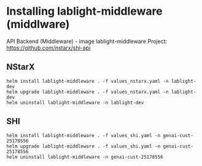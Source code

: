 # Installing lablight-middleware (middlware)

API Backend (Middleware) - image lablight-middleware
Project: https://github.com/nstarx/shi-api

## NStarX

```
helm install lablight-middleware . -f values_nstarx.yaml -n lablight-dev
helm upgrade lablight-middleware . -f values_nstarx.yaml -n lablight-dev
helm uninstall lablight-middleware -n lablight-dev
```

## SHI

```
helm install lablight-middleware . -f values_shi.yaml -n genai-cust-25178556
helm upgrade lablight-middleware . -f values_shi.yaml -n genai-cust-25178556
helm uninstall lablight-middleware -n genai-cust-25178556
```